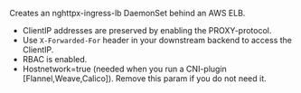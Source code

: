 Creates an nghttpx-ingress-lb DaemonSet behind an AWS ELB.

- ClientIP addresses are preserved by enabling the PROXY-protocol.
- Use `X-Forwarded-For` header in your downstream backend to access the
  ClientIP.
- RBAC is enabled.
- Hostnetwork=true (needed when you run a CNI-plugin [Flannel,Weave,Calico]).  Remove this param if you do not need it.
